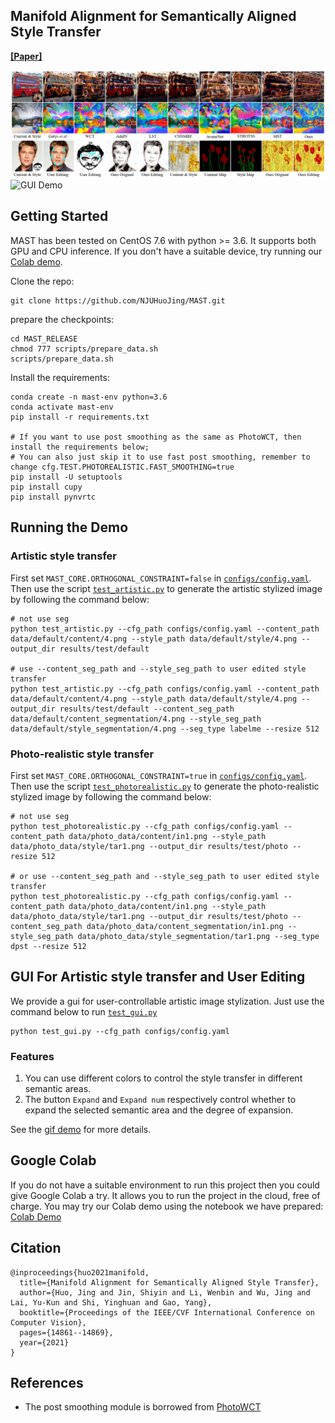 ## Manifold Alignment for Semantically Aligned Style Transfer
**[[Paper]](https://arxiv.org/pdf/2005.10777.pdf)** 

![res1](doc/images/res1.png)
<span id="gui_demo">![GUI Demo](doc/images/GUI_demo.gif)</span>

## Getting Started
MAST has been tested on CentOS 7.6 with python >= 3.6. It supports both GPU and CPU inference. If you don't have a 
suitable device, try running our [Colab demo](https://colab.research.google.com/drive/1JVGtVCk9D7c7fZv_CTmu-8dNz_x0d7NO?usp=sharing).

Clone the repo:
```
git clone https://github.com/NJUHuoJing/MAST.git
```

prepare the checkpoints:
```
cd MAST_RELEASE
chmod 777 scripts/prepare_data.sh
scripts/prepare_data.sh
```

Install the requirements:
```
conda create -n mast-env python=3.6
conda activate mast-env
pip install -r requirements.txt

# If you want to use post smoothing as the same as PhotoWCT, then install the requirements below;
# You can also just skip it to use fast post smoothing, remember to change cfg.TEST.PHOTOREALISTIC.FAST_SMOOTHING=true
pip install -U setuptools
pip install cupy
pip install pynvrtc
```

## Running the Demo
### Artistic style transfer
First set `MAST_CORE.ORTHOGONAL_CONSTRAINT=false` in [`configs/config.yaml`](configs/config.yaml). 
Then use the script [`test_artistic.py`](test_artistic.py) to generate the artistic stylized image by following 
the command below:
```
# not use seg
python test_artistic.py --cfg_path configs/config.yaml --content_path data/default/content/4.png --style_path data/default/style/4.png --output_dir results/test/default

# use --content_seg_path and --style_seg_path to user edited style transfer
python test_artistic.py --cfg_path configs/config.yaml --content_path data/default/content/4.png --style_path data/default/style/4.png --output_dir results/test/default --content_seg_path data/default/content_segmentation/4.png --style_seg_path data/default/style_segmentation/4.png --seg_type labelme --resize 512
```

### Photo-realistic style transfer
First set `MAST_CORE.ORTHOGONAL_CONSTRAINT=true` in [`configs/config.yaml`](configs/config.yaml). 
Then use the script [`test_photorealistic.py`](test_photorealistic.py) to generate the photo-realistic stylized image 
by following the command below:
```
# not use seg
python test_photorealistic.py --cfg_path configs/config.yaml --content_path data/photo_data/content/in1.png --style_path data/photo_data/style/tar1.png --output_dir results/test/photo --resize 512

# or use --content_seg_path and --style_seg_path to user edited style transfer
python test_photorealistic.py --cfg_path configs/config.yaml --content_path data/photo_data/content/in1.png --style_path data/photo_data/style/tar1.png --output_dir results/test/photo --content_seg_path data/photo_data/content_segmentation/in1.png --style_seg_path data/photo_data/style_segmentation/tar1.png --seg_type dpst --resize 512
```

## GUI For Artistic style transfer and User Editing
We provide a gui for user-controllable artistic image stylization. Just use the command below to run [`test_gui.py`](test_gui.py)
```
python test_gui.py --cfg_path configs/config.yaml
```
### Features
1. You can use different colors to control the style transfer in different semantic areas.
2. The button `Expand` and `Expand num` respectively control whether to expand the selected semantic area and the 
   degree of expansion.

See the [gif demo](#gui_demo) for more details.

## Google Colab
If you do not have a suitable environment to run this project then you could give Google Colab a try. It allows you 
to run the project in the cloud, free of charge. You may try our Colab demo using the notebook we have 
prepared: [Colab Demo](https://colab.research.google.com/drive/1JVGtVCk9D7c7fZv_CTmu-8dNz_x0d7NO?usp=sharing)

## Citation
```
@inproceedings{huo2021manifold,
  title={Manifold Alignment for Semantically Aligned Style Transfer},
  author={Huo, Jing and Jin, Shiyin and Li, Wenbin and Wu, Jing and Lai, Yu-Kun and Shi, Yinghuan and Gao, Yang},
  booktitle={Proceedings of the IEEE/CVF International Conference on Computer Vision},
  pages={14861--14869},
  year={2021}
}
```
## References
- The post smoothing module is borrowed from [PhotoWCT](https://github.com/NVIDIA/FastPhotoStyle)
